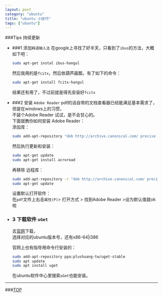 ```yaml
---
layout: post
category: "ubuntu"
title: "ubuntu 小技巧"
tags: ["ubuntu"]
---
```


<a name="top"></a>
###Tips 持续更新

* ###1 添加`韩语输入法`
    在google上寻找了好半天，只看到了`ibus`的方法，大概如下吧：

    ```bash
    sudo apt-get instal ibus-hangul
    ```

    然后我用的是`fcitx`，然后依葫芦画瓢，有了如下的命令：

    ```bash
    sudo apt-get install fcitx-hangul 
    ```

    结果还有用了，不过前提是得先安装好`fcitx`

* ###2 安装 `Adobe Reader`
    pdf的话自带的文档查看器已经能满足基本需求了，  
    但是在windows上的习惯，  
    不装个Adobe Reader 试试，是不会甘心的。   
    下面就教你如何安装 Adobe Reader：    
    添加库：    

    ```bash
    sudo add-apt-repository "deb http://archive.canonical.com/ precise partner"
    ```

    然后执行更新和安装：

    ```bash
    sudo apt-get update
    sudo apt-get install acroread
    ```

    再移除 远程库：  

    ```bash
    sudo add-apt-repository -r "deb http://archive.canonical.com/ precise partner"
    sudo apt-get update
    ```

    设置默认打开软件：   
    在`pdf`文件上右击`属性(P)`> 打开方式 > 找到Adobe Reader >设为默认值就ok啦

* ### 3 下载软件 `uGet`
    去[官网](http://ugetdm.com/downloads-ubuntu)下载，   
    选择对应的ubuntu版本号，还有x86-64|i386   

    官网上也有指导用命令行安装的：  

    ```bash
    sudo add-apt-repository ppa:plushuang-tw/uget-stable
    sudo apt update
    sudo apt install uget
    ```

    在ubuntu软件中心里搜索`uGet`也能安装。





- - - 

###[TOP](#top)
